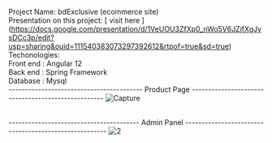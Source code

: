 Project Name: bdExclusive (ecommerce site)<br />
Presentation on this project: [ visit here ] (https://docs.google.com/presentation/d/1VeUOU3ZfXp0_nWo5V6JZjfXgJysDCc3p/edit?usp=sharing&ouid=111540383073297392612&rtpof=true&sd=true)<br />
Techonologies:<br />
Front end : Angular 12<br />
Back end  : Spring Framework<br />
Database  : Mysql<br />
----------------------------------------- Product Page ---------------------------------------------------
![Capture](https://user-images.githubusercontent.com/85538346/152862123-6cf578a9-e1a2-419d-a972-7eb703689f89.PNG)<br /><br />

---------------------------------------- Admin Panel ------------------------------------------------------
![2](https://user-images.githubusercontent.com/85538346/152863558-025f55ae-a5b7-45ad-bddf-73f3111b2b35.PNG)
